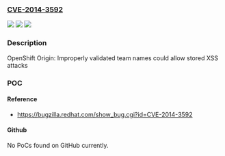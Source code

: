 ### [CVE-2014-3592](https://cve.mitre.org/cgi-bin/cvename.cgi?name=CVE-2014-3592)
![](https://img.shields.io/static/v1?label=Product&message=OpenShift%20Origin&color=blue)
![](https://img.shields.io/static/v1?label=Version&message=n%2Fa&color=blue)
![](https://img.shields.io/static/v1?label=Vulnerability&message=XSS%20in%20team%20name&color=brighgreen)

### Description

OpenShift Origin: Improperly validated team names could allow stored XSS attacks

### POC

#### Reference
- https://bugzilla.redhat.com/show_bug.cgi?id=CVE-2014-3592

#### Github
No PoCs found on GitHub currently.

